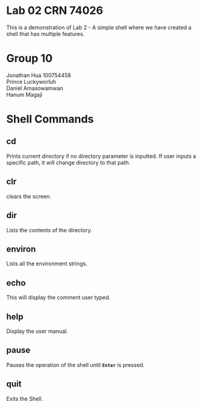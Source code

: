 # Lab 02 CRN 74026  
This is a demonstration of Lab 2 - A simple shell where we have created a shell that has multiple features.
# Group 10 
Jonathan Hua 100754458 <br/>
Prince Luckyworluh <br/>
Daniel Amasowamwan <br/>
Hanum Magaji <br/>
# Shell Commands
## cd
Prints current directory if no directory parameter is inputted.
If user inputs a specific path, it will change directory to that path.
## clr
clears the screen.
## dir 
Lists the contents of the directory.
## environ
Lists all the environment strings.
## echo 
This will display the comment user typed.
## help
Display the user manual.
## pause 
Pauses the operation of the shell until
**`Enter`** is pressed.
## quit 
Exits the Shell.
